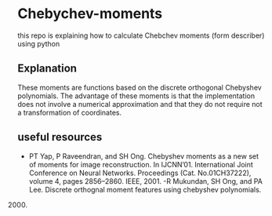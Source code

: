 # Chebychev-moments
this repo is explaining how to calculate Chebchev moments (form describer) using python

## Explanation
These moments are functions based on the discrete orthogonal Chebyshev polynomials.
The advantage of these moments is that the implementation does not involve a numerical approximation and that they do not require not a transformation of coordinates.

## useful resources 

- PT Yap, P Raveendran, and SH Ong. Chebyshev moments as a new set of moments for image reconstruction. In IJCNN’01. 
 International Joint Conference on Neural Networks. Proceedings (Cat. No.01CH37222), volume 4, pages 2856–2860. IEEE, 2001.
-R Mukundan, SH Ong, and PA Lee. Discrete orthognal moment features using chebyshev polynomials.
2000.


